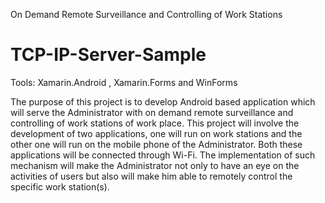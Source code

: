 On Demand Remote Surveillance and Controlling of Work Stations
# TCP-IP-Server-Sample

Tools: Xamarin.Android , Xamarin.Forms and WinForms 

The purpose of this project is to develop Android based application which will serve the Administrator with on demand remote surveillance and controlling of work stations of work place. This project will involve the development of two applications, one will run on work stations and the other one will run on the mobile phone of the Administrator. Both these applications will be connected through Wi-Fi. The implementation of such mechanism will make the Administrator not only to have an eye on the activities of users but also will make him able to remotely control the specific work station(s).


